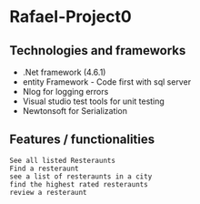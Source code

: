 # Rafael-Project0

## Technologies and frameworks
* .Net framework (4.6.1)
* entity Framework - Code first with sql server
* Nlog for logging errors
* Visual studio test tools for unit testing
* Newtonsoft for Serialization


## Features / functionalities
```
See all listed Resteraunts
Find a resteraunt 
see a list of resteraunts in a city
find the highest rated resteraunts
review a resteraunt

```
